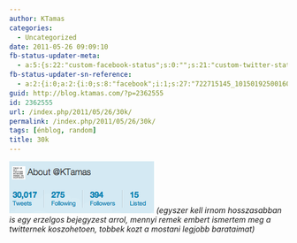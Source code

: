 ```yaml
---
author: KTamas
categories:
  - Uncategorized
date: 2011-05-26 09:09:10
fb-status-updater-meta:
  - a:5:{s:22:"custom-facebook-status";s:0:"";s:21:"custom-twitter-status";s:0:"";s:7:"fb-push";s:1:"1";s:7:"tw-push";s:1:"1";s:4:"push";s:1:"1";}
fb-status-updater-sn-reference:
  - a:2:{i:0;a:2:{i:0;s:8:"facebook";i:1;s:27:"722715145_10150192500160146";}i:1;a:2:{i:0;s:7:"twitter";i:1;s:17:"73646855493394433";}}
guid: http://blog.ktamas.com/?p=2362555
id: 2362555
url: /index.php/2011/05/26/30k/
permalink: /index.php/2011/05/26/30k/
tags: [énblog, random]
title: 30k
---
```


[<img class="alignleft size-full wp-image-2362556" title="30k" src="/wp-content/uploads/2011/05/Screen-shot-2011-05-26-at-9.04.21-AM.png" alt="" width="262" height="94" />](/wp-content/uploads/2011/05/Screen-shot-2011-05-26-at-9.04.21-AM.png) _(egyszer kell irnom hosszasabban is egy erzelgos bejegyzest arrol, mennyi remek embert ismertem meg a twitternek koszohetoen, tobbek kozt a mostani legjobb barataimat)_
